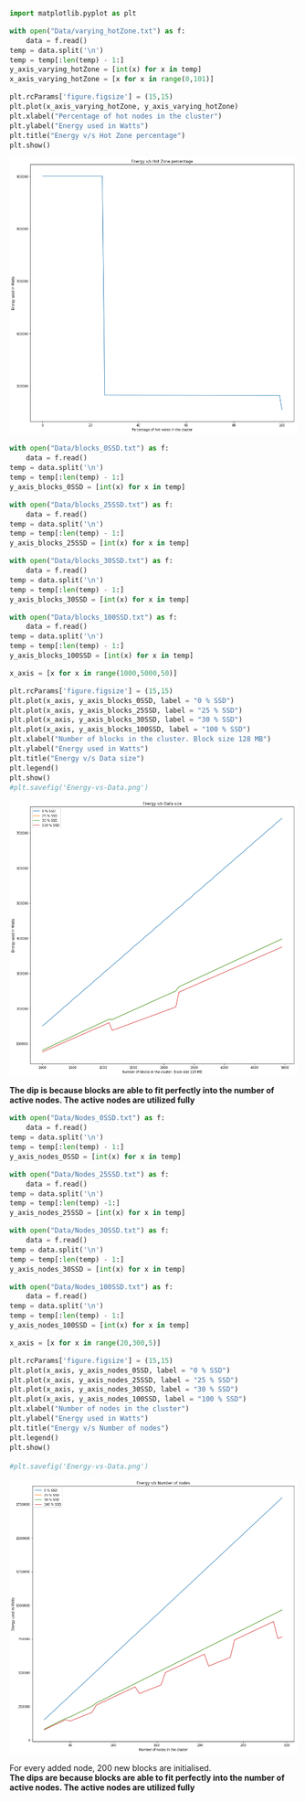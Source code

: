 ```python
import matplotlib.pyplot as plt
```


```python
with open("Data/varying_hotZone.txt") as f:
    data = f.read()
temp = data.split('\n')
temp = temp[:len(temp) - 1:]
y_axis_varying_hotZone = [int(x) for x in temp]
x_axis_varying_hotZone = [x for x in range(0,101)]
```


```python
plt.rcParams['figure.figsize'] = (15,15)
plt.plot(x_axis_varying_hotZone, y_axis_varying_hotZone)
plt.xlabel("Percentage of hot nodes in the cluster")
plt.ylabel("Energy used in Watts")
plt.title("Energy v/s Hot Zone percentage")
plt.show()
```


![png](output_16_0.png)

```python
with open("Data/blocks_0SSD.txt") as f:
    data = f.read()
temp = data.split('\n')
temp = temp[:len(temp) - 1:]
y_axis_blocks_0SSD = [int(x) for x in temp]
```


```python
with open("Data/blocks_25SSD.txt") as f:
    data = f.read()
temp = data.split('\n')
temp = temp[:len(temp) - 1:]
y_axis_blocks_25SSD = [int(x) for x in temp]
```


```python
with open("Data/blocks_30SSD.txt") as f:
    data = f.read()
temp = data.split('\n')
temp = temp[:len(temp) - 1:]
y_axis_blocks_30SSD = [int(x) for x in temp]
```


```python
with open("Data/blocks_100SSD.txt") as f:
    data = f.read()
temp = data.split('\n')
temp = temp[:len(temp) - 1:]
y_axis_blocks_100SSD = [int(x) for x in temp]
```


```python
x_axis = [x for x in range(1000,5000,50)]
```


```python
plt.rcParams['figure.figsize'] = (15,15)
plt.plot(x_axis, y_axis_blocks_0SSD, label = "0 % SSD")
plt.plot(x_axis, y_axis_blocks_25SSD, label = "25 % SSD")
plt.plot(x_axis, y_axis_blocks_30SSD, label = "30 % SSD")
plt.plot(x_axis, y_axis_blocks_100SSD, label = "100 % SSD")
plt.xlabel("Number of blocks in the cluster. Block size 128 MB")
plt.ylabel("Energy used in Watts")
plt.title("Energy v/s Data size")
plt.legend()
plt.show()
#plt.savefig('Energy-vs-Data.png')
```


![png](output_6_0.png)


**The dip is because blocks are able to fit perfectly into the number of active nodes. The active nodes are utilized fully**


```python
with open("Data/Nodes_0SSD.txt") as f:
    data = f.read()
temp = data.split('\n')
temp = temp[:len(temp) - 1:]
y_axis_nodes_0SSD = [int(x) for x in temp]
```


```python
with open("Data/Nodes_25SSD.txt") as f:
    data = f.read()
temp = data.split('\n')
temp = temp[:len(temp) -1:]
y_axis_nodes_25SSD = [int(x) for x in temp]
```


```python
with open("Data/Nodes_30SSD.txt") as f:
    data = f.read()
temp = data.split('\n')
temp = temp[:len(temp) - 1:]
y_axis_nodes_30SSD = [int(x) for x in temp]
```


```python
with open("Data/Nodes_100SSD.txt") as f:
    data = f.read()
temp = data.split('\n')
temp = temp[:len(temp) - 1:]
y_axis_nodes_100SSD = [int(x) for x in temp]
```


```python
x_axis = [x for x in range(20,300,5)]
```


```python
plt.rcParams['figure.figsize'] = (15,15)
plt.plot(x_axis, y_axis_nodes_0SSD, label = "0 % SSD")
plt.plot(x_axis, y_axis_nodes_25SSD, label = "25 % SSD")
plt.plot(x_axis, y_axis_nodes_30SSD, label = "30 % SSD")
plt.plot(x_axis, y_axis_nodes_100SSD, label = "100 % SSD")
plt.xlabel("Number of nodes in the cluster")
plt.ylabel("Energy used in Watts")
plt.title("Energy v/s Number of nodes")
plt.legend()
plt.show()

#plt.savefig('Energy-vs-Data.png')
```


![png](output_13_0.png)


For every added node, 200 new blocks are initialised.  
**The dips are because blocks are able to fit perfectly into the number of active nodes. The active nodes are utilized fully**



